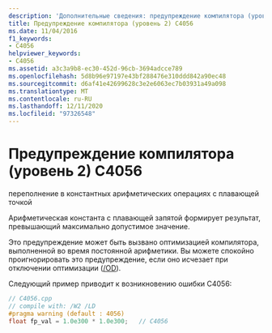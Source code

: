 ```yaml
---
description: 'Дополнительные сведения: предупреждение компилятора (уровень 2) C4056'
title: Предупреждение компилятора (уровень 2) C4056
ms.date: 11/04/2016
f1_keywords:
- C4056
helpviewer_keywords:
- C4056
ms.assetid: a3c3a9b8-ec30-452d-96cb-3694adcce789
ms.openlocfilehash: 5d8b96e97197e43bf288476e310ddd842a90ec48
ms.sourcegitcommit: d6af41e42699628c3e2e6063ec7b03931a49a098
ms.translationtype: MT
ms.contentlocale: ru-RU
ms.lasthandoff: 12/11/2020
ms.locfileid: "97326548"
---
```

# <a name="compiler-warning-level-2-c4056"></a>Предупреждение компилятора (уровень 2) C4056

переполнение в константных арифметических операциях с плавающей точкой

Арифметическая константа с плавающей запятой формирует результат, превышающий максимально допустимое значение.

Это предупреждение может быть вызвано оптимизацией компилятора, выполненной во время постоянной арифметики. Вы можете спокойно проигнорировать это предупреждение, если оно исчезает при отключении оптимизации ([/OD](../../build/reference/od-disable-debug.md)).

Следующий пример приводит к возникновению ошибки C4056:

```cpp
// C4056.cpp
// compile with: /W2 /LD
#pragma warning (default : 4056)
float fp_val = 1.0e300 * 1.0e300;   // C4056
```
